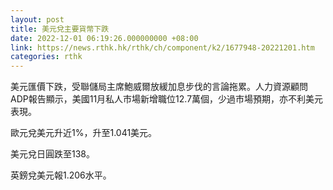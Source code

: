 ```yaml
---
layout: post
title: 美元兌主要貨幣下跌
date: 2022-12-01 06:19:26.000000000 +08:00
link: https://news.rthk.hk/rthk/ch/component/k2/1677948-20221201.htm
categories: rthk
---
```


美元匯價下跌，受聯儲局主席鮑威爾放緩加息步伐的言論拖累。人力資源顧問ADP報告顯示，美國11月私人市場新增職位12.7萬個，少過市場預期，亦不利美元表現。

歐元兌美元升近1%，升至1.041美元。

美元兌日圓跌至138。

英鎊兌美元報1.206水平。
